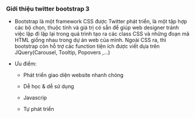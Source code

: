 
### Giới thiệu twitter bootstrap 3

- Bootstrap là một framework CSS được Twitter phát triển, là một tập hợp các bộ chọn, thuộc tính và giá trị có sẵn để giúp web designer tránh việc lặp đi lặp lại trong quá trình tạo ra các class CSS và những đoạn mã HTML giống nhau trong dự án web của mình. Ngoài CSS ra, thì bootstrap còn hỗ trợ các function tiện ích được viết dựa trên JQuery(Carousel, Tooltip, Popovers ,...)

- Ưu điểm:

	+ Phát triển giao diện website nhanh chóng

	+ Dễ học & dễ sử dụng

	+ Javascrip

	+ Tự phát triển